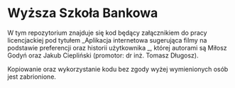 # Wyższa Szkoła Bankowa

W tym repozytorium znajduje się kod będący załącznikiem do pracy licencjackiej pod tytułem _Aplikacja internetowa sugerująca filmy 
                                                                                            na podstawie preferencji oraz historii użytkownika
_, której autorami są Miłosz Godyń oraz Jakub Ciepliński (promotor: dr inż. Tomasz Długosz).  

Kopiowanie oraz wykorzystanie kodu bez zgody wyżej wymienionych osób jest zabrionione.